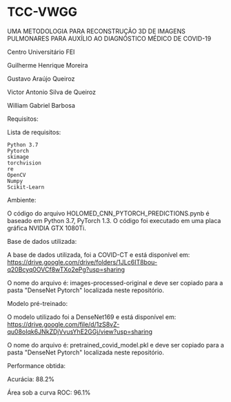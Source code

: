 # TCC-VWGG
UMA METODOLOGIA PARA RECONSTRUÇÃO 3D DE IMAGENS PULMONARES PARA AUXÍLIO AO DIAGNÓSTICO MÉDICO DE COVID-19

Centro Universitário FEI


Guilherme Henrique Moreira

Gustavo Araújo Queiroz

Victor Antonio Silva de Queiroz

William Gabriel Barbosa


Requisitos:

Lista de requisitos:
  
    Python 3.7
    Pytorch
    skimage
    torchvision
    re
    OpenCV
    Numpy
    Scikit-Learn

Ambiente:

O código do arquivo HOLOMED_CNN_PYTORCH_PREDICTIONS.pynb é baseado em Python 3.7, PyTorch 1.3. O código foi executado em uma placa gráfica NVIDIA GTX 1080Ti.

Base de dados utilizada:

A base de dados utilizada, foi a COVID-CT e está disponível em: https://drive.google.com/drive/folders/1JLc6IT8bou-q20Bcyq0OVCf8wTXo2ePg?usp=sharing

O nome do arquivo é: images-processed-original e deve ser copiado para a pasta "DenseNet Pytorch" localizada neste repositório.

Modelo pré-treinado: 

O modelo utilizado foi a DenseNet169 e está disponível em: https://drive.google.com/file/d/1zS8vZ-qu08oIqk6JNkZDjVvusYhE2GGj/view?usp=sharing

O nome do arquivo é: pretrained_covid_model.pkl e deve ser copiado para a pasta "DenseNet Pytorch" localizada neste repositório.

Performance obtida:

Acurácia: 88.2%

Área sob a curva ROC: 96.1%
